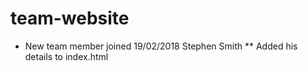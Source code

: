 # team-website

* New team member joined 19/02/2018 Stephen Smith
** Added his details to index.html


